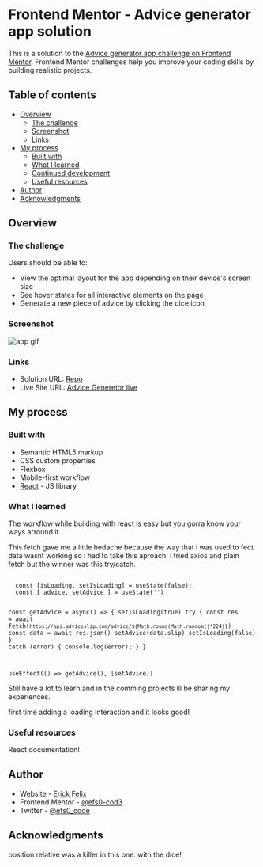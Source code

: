 # Frontend Mentor - Advice generator app solution

This is a solution to the [Advice generator app challenge on Frontend Mentor](https://www.frontendmentor.io/challenges/advice-generator-app-QdUG-13db). Frontend Mentor challenges help you improve your coding skills by building realistic projects.

## Table of contents

- [Overview](#overview)
  - [The challenge](#the-challenge)
  - [Screenshot](#screenshot)
  - [Links](#links)
- [My process](#my-process)
  - [Built with](#built-with)
  - [What I learned](#what-i-learned)
  - [Continued development](#continued-development)
  - [Useful resources](#useful-resources)
- [Author](#author)
- [Acknowledgments](#acknowledgments)

## Overview

### The challenge

Users should be able to:

- View the optimal layout for the app depending on their device's screen size
- See hover states for all interactive elements on the page
- Generate a new piece of advice by clicking the dice icon

### Screenshot


<div><img src="/Volumes/effe/FrontEnd Mentors/advice-gen/advice/src/images/advgen.gif" alt="app gif"></div>


### Links

- Solution URL: [Repo](https://your-solution-url.com)
- Live Site URL: [Advice Generetor live](https://efs0-cod3.github.io/adviceGenerator/)

## My process

### Built with

- Semantic HTML5 markup
- CSS custom properties
- Flexbox
- Mobile-first workflow
- [React](https://reactjs.org/) - JS library

### What I learned

The workflow while building with react is easy but you gorra know your ways arround it.

This fetch gave me a little hedache because the way that i was used to fect data wasnt working so i had to take this aproach. i tried axios and plain fetch but the winner was this try/catch.

<code>
  const [isLoading, setIsLoading] = useState(false);
  const [ advice, setAdvice ] = useState('')

  const getAdvice = async() => {
    setIsLoading(true)
    try {
      const res = await fetch(`https://api.adviceslip.com/advice/${Math.round(Math.random()*224)}`)
      const data = await res.json()
      setAdvice(data.slip)
      setIsLoading(false)
    } catch (error) {
      console.log(error);
    }
  }

  useEffect(() => getAdvice(), [setAdvice])
</code>

Still have a lot to learn and in the comming projects ill be sharing my experiences.

first time adding a loading interaction and it looks good!

### Useful resources

React documentation!


## Author

- Website - [Erick Felix](https://erickfelix.netlify.app/)
- Frontend Mentor - [@efs0-cod3](https://www.frontendmentor.io/profile/efs0-cod3)
- Twitter - [@efs0_code](https://twitter.com/efs0_code)

## Acknowledgments

position relative was a killer in this one. with the dice!